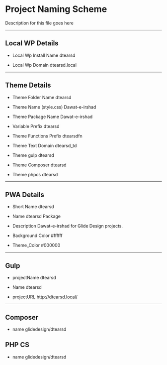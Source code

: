 # Project Naming Scheme

Description for this file goes here

-------------------------------------------------------

## Local WP Details

* Local Wp Install Name
dtearsd

* Local Wp Domain
dtearsd.local

---

## Theme Details

* Theme Folder Name
dtearsd

* Theme Name (style.css)
Dawat-e-irshad

* Theme Package Name
Dawat-e-irshad

* Variable Prefix
dtearsd

* Theme Functions Prefix
dtearsdfn

* Theme Text Domain
dtearsd_td

* Theme gulp
dtearsd

* Theme Composer
dtearsd

* Theme phpcs
dtearsd

---

## PWA Details

* Short Name
dtearsd

* Name
dtearsd Package

* Description
Dawat-e-irshad for Glide Design projects.

* Background Color
#ffffff

* Theme_Color
#000000

---

## Gulp

* projectName
dtearsd

* Name
dtearsd

* projectURL
http://dtearsd.local/

---

## Composer

* name
glidedesign/dtearsd

## PHP CS

* name
glidedesign/dtearsd
